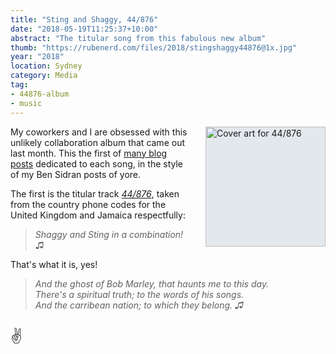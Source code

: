 ```yaml
---
title: "Sting and Shaggy, 44/876"
date: "2018-05-19T11:25:37+10:00"
abstract: "The titular song from this fabulous new album"
thumb: "https://rubenerd.com/files/2018/stingshaggy44876@1x.jpg"
year: "2018"
location: Sydney
category: Media
tag:
- 44876-album
- music
---
```

<p><img src="https://rubenerd.com/files/2018/stingshaggy44876@1x.jpg" srcset="https://rubenerd.com/files/2018/stingshaggy44876@1x.jpg 1x, https://rubenerd.com/files/2018/stingshaggy44876@2x.jpg 2x" alt="Cover art for 44/876" style="width:192px; height:192px; float:right; margin:0 0 1em 2em; background:#e3e8ed" /></p>

My coworkers and I are obsessed with this unlikely collaboration album that came out last month. This the first of [many blog posts] dedicated to each song, in the style of my Ben Sidran posts of yore.

The first is the titular track *[44&sol;876]*, taken from the country phone codes for the United Kingdom and Jamaica respectfully:

> *Shaggy and Sting in a combination!* ♫

That's what it is, yes!

> *And the ghost of Bob Marley, that haunts me to this day.  
> There's a spiritual truth; to the words of his songs.  
> And the carribean nation; to which they belong. ♫*

<p style="font-size:x-large">✌️</p>

[44&sol;876]: https://www.youtube.com/watch?v=7sMmulAuupc "YouTube video of the song"
[many blog posts]: https://rubenerd.com/tag/44876-album/

